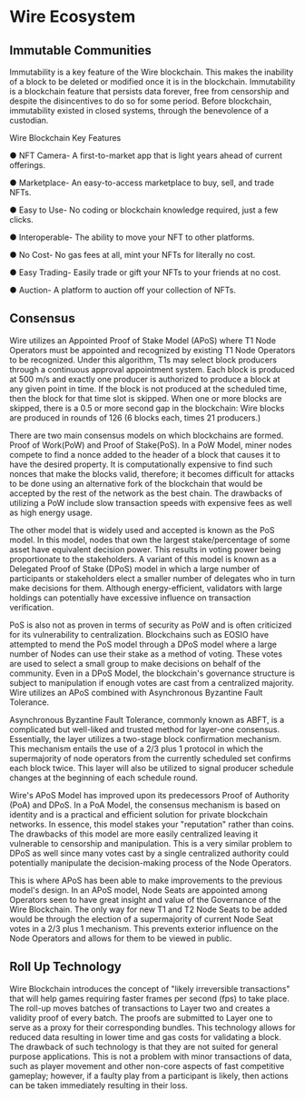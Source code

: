 # Wire Ecosystem 

## Immutable Communities
 
Immutability is a key feature of the Wire blockchain. This makes the inability of a block to be deleted or modified once it is in the blockchain. Immutability is a blockchain feature that persists data forever, free from censorship and despite the disincentives to do so for some period. Before blockchain, immutability existed in closed systems, through the benevolence of a custodian.

Wire Blockchain Key Features 


●     NFT Camera- A first-to-market app that is light years ahead of current offerings.

●     Marketplace- An easy-to-access marketplace to buy, sell, and trade NFTs.

●     Easy to Use- No coding or blockchain knowledge required, just a few clicks.

●     Interoperable- The ability to move your NFT to other platforms.

●     No Cost- No gas fees at all, mint your NFTs for literally no cost.

●     Easy Trading- Easily trade or gift your NFTs to your friends at no cost.

●     Auction- A platform to auction off your collection of NFTs.
## Consensus
Wire utilizes an Appointed Proof of Stake Model (APoS) where T1 Node Operators must be appointed and recognized by existing T1 Node Operators to be recognized. Under this algorithm, T1s may select block producers through a continuous approval appointment system. Each block is produced at 500 m/s and exactly one producer is authorized to produce a block at any given point in time. If the block is not produced at the scheduled time, then the block for that time slot is skipped. When one or more blocks are skipped, there is a 0.5 or more second gap in the blockchain: Wire blocks are produced in rounds of 126 (6 blocks each, times 21 producers.)
 
There are two main consensus models on which blockchains are formed. Proof of Work(PoW) and Proof of Stake(PoS). In a PoW Model, miner nodes compete to find a nonce added to the header of a block that causes it to have the desired property. It is computationally expensive to find such nonces that make the blocks valid, therefore; it becomes difficult for attacks to be done using an alternative fork of the blockchain that would be accepted by the rest of the network as the best chain. The drawbacks of utilizing a PoW include slow transaction speeds with expensive fees as well as high energy usage.

The other model that is widely used and accepted is known as the PoS model. In this model, nodes that own the largest stake/percentage of some asset have equivalent decision power. This results in voting power being proportionate to the stakeholders. A variant of this model is known as a Delegated Proof of Stake (DPoS) model in which a large number of participants or stakeholders elect a smaller number of delegates who in turn make decisions for them. Although energy-efficient, validators with large holdings can potentially have excessive influence on transaction verification.

PoS is also not as proven in terms of security as PoW and is often criticized for its vulnerability to centralization. Blockchains such as EOSIO have attempted to mend the PoS model through a DPoS model where a large number of Nodes can use their stake as a method of voting. These votes are used to select a small group to make decisions on behalf of the community. Even in a DPoS Model, the blockchain's governance structure is subject to manipulation if enough votes are cast from a centralized majority. Wire utilizes an APoS combined with Asynchronous Byzantine Fault Tolerance.

Asynchronous Byzantine Fault Tolerance, commonly known as ABFT, is a complicated but well-liked and trusted method for layer-one consensus. Essentially, the layer utilizes a two-stage block confirmation mechanism. This mechanism entails the use of a 2/3 plus 1 protocol in which the supermajority of node operators from the currently scheduled set confirms each block twice. This layer will also be utilized to signal producer schedule changes at the beginning of each schedule round. 

Wire's APoS Model has improved upon its predecessors Proof of Authority (PoA) and DPoS. In a PoA Model, the consensus mechanism is based on identity and is a practical and efficient solution for private blockchain networks. In essence, this model stakes your "reputation" rather than coins. The drawbacks of this model are more easily centralized leaving it vulnerable to censorship and manipulation. This is a very similar problem to DPoS as well since many votes cast by a single centralized authority could potentially manipulate the decision-making process of the Node Operators.

This is where APoS has been able to make improvements to the previous model's design. In an APoS model, Node Seats are appointed among Operators seen to have great insight and value of the Governance of the Wire Blockchain. The only way for new T1 and T2 Node Seats to be added would be through the election of a supermajority of current Node Seat votes in a 2/3 plus 1 mechanism. This prevents exterior influence on the Node Operators and allows for them to be viewed in public.
## Roll Up Technology
Wire Blockchain introduces the concept of "likely irreversible transactions" that will help games requiring faster frames per second (fps) to take place. The roll-up moves batches of transactions to Layer two and creates a validity proof of every batch. The proofs are submitted to Layer one to serve as a proxy for their corresponding bundles. This technology allows for reduced data resulting in lower time and gas costs for validating a block. The drawback of such technology is that they are not suited for general purpose applications. This is not a problem with minor transactions of data, such as player movement and other non-core aspects of fast competitive gameplay; however, if a faulty play from a participant is likely, then actions can be taken immediately resulting in their loss.
